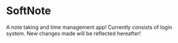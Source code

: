# SoftNote
A note taking and time management app!
Currently consists of login system. New changes made will be reflected hereafter!
